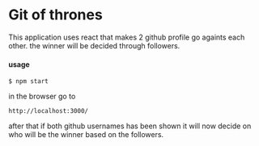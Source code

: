 # Git of thrones

This application uses react that makes 2 github profile go againts each other. the winner will be decided through followers.

#### usage

```
$ npm start
```
in the browser go to
```
http://localhost:3000/
```
after that if both github usernames has been shown it will now decide on who will be the winner based on the followers.
